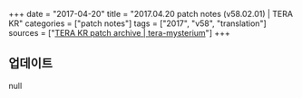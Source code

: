 +++
date = "2017-04-20"
title = "2017.04.20 patch notes (v58.02.01) | TERA KR"
categories = ["patch notes"]
tags = ["2017", "v58", "translation"]
sources = ["[TERA KR patch archive | tera-mysterium](/ko/patch/2017/v58-02-01)"]
+++

## 업데이트

null
